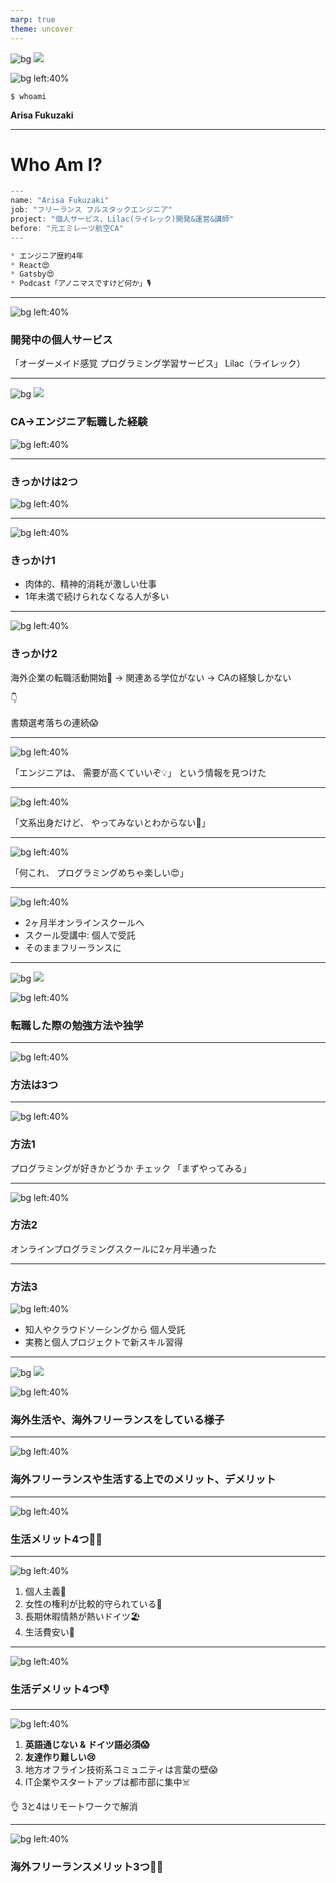 ```yaml
---
marp: true
theme: uncover
---
```


![bg](#EDECFC)
![](#639)

![bg left:40%](./images/aikido-svg.svg)

```
$ whoami
```

**Arisa Fukuzaki**

---

# Who Am I?

```javascript
---
name: "Arisa Fukuzaki"
job: "フリーランス フルスタックエンジニア"
project: "個人サービス、Lilac(ライレック)開発&運営&講師"
before: "元エミレーツ航空CA"
---

* エンジニア歴約4年
* React😍
* Gatsby😍
* Podcast「アノニマスですけど何か」🎙
```

---

![bg left:40%](./images/picture_pc_54c1cb20d6929422708aac2317b051f1.png)

### 開発中の個人サービス

「オーダーメイド感覚
プログラミング学習サービス」
Lilac（ライレック）

---

![bg](#EDECFC)
![](#639)

### CA→エンジニア転職した経験

![bg left:40%](./images/career-change-svg.svg)

---
### きっかけは2つ

![bg left:40%](./images/priscilla-du-preez-tQagUWpAx5k-unsplash.jpg)

---

![bg left:40%](./images/hailey-kean-zt8PJ6LT9Uw-unsplash.jpg)

### きっかけ1

- 肉体的、精神的消耗が激しい仕事
- 1年未満で続けられなくなる人が多い

---

![bg left:40%](./images/arwan-sutanto-Q_LiPtuYv1Y-unsplash.jpg)

### きっかけ2

海外企業の転職活動開始💪
→ 関連ある学位がない
→ CAの経験しかない

👇

書類選考落ちの連続😱

---

![bg left:40%](./images/gema-saputera-pJaocJrXGFQ-unsplash.jpg)

「エンジニアは、
需要が高くていいぞ💡」
という情報を見つけた

---

![bg left:40%](./images/laura-chouette-ImnrQxTO6_c-unsplash.jpg)


「文系出身だけど、
やってみないとわからない💪」

---

![bg left:40%](./images/anthony-fomin-Hr6dzqNLzhw-unsplash.jpg)

「何これ、
プログラミングめちゃ楽しい😍」

---

![bg left:40%](./images/roman-synkevych-vXInUOv1n84-unsplash.jpg)

- 2ヶ月半オンラインスクールへ
- スクール受講中: 個人で受託
- そのままフリーランスに

---

![bg](#EDECFC)
![](#639)

![bg left:40%](./images/fullstack-svg.svg)

### 転職した際の勉強方法や独学

---

![bg left:40%](./images/sincerely-media-TkoBFUDSqtA-unsplash.jpg)

### 方法は3つ

---

![bg left:40%](./images/isaiah-bekkers-fZZaFE6Yyz0-unsplash.jpg)

### 方法1

プログラミングが好きかどうか
チェック
「まずやってみる」

---

![bg left:40%](./images/museums-victoria-n1LIveUPls4-unsplash.jpg)

### 方法2

オンラインプログラミングスクールに2ヶ月半通った

---

### 方法3

![bg left:40%](./images/sincerely-media-EtyBBUByPSQ-unsplash.jpg)

- 知人やクラウドソーシングから
個人受託
- 実務と個人プロジェクトで新スキル習得

---

![bg](#EDECFC)
![](#639)

![bg left:40%](./images/germany-image-svg.svg)

### 海外生活や、海外フリーランスをしている様子

---

![bg left:40%](./images/diego-ph-fIq0tET6llw-unsplash.jpg)

### 海外フリーランスや生活する上でのメリット、デメリット

---

![bg left:40%](./images/david-pisnoy-S_ao-YqXl2w-unsplash.jpg)

### 生活メリット4つ🙆‍♀️

---

![bg left:40%](./images/artem-beliaikin-79TFAcueV5U-unsplash.jpg)

1. 個人主義🍵
2. 女性の権利が比較的守られている🦺
3. 長期休暇情熱が熱いドイツ🏖
4. 生活費安い👛

---

![bg left:40%](./images/david-pisnoy-S_ao-YqXl2w-unsplash.jpg)

### 生活デメリット4つ👎

---

![bg left:40%](./images/photoholgic-4zuRNiPw0qg-unsplash.jpg)

1. **英語通じない & ドイツ語必須😱**
2. **友達作り難しい😢**
3. 地方オフライン技術系コミュニティは言葉の壁😱
4. IT企業やスタートアップは都市部に集中☠️

👌 3と4はリモートワークで解消

---

![bg left:40%](./images/tony-hand-C9Ni6Gh_gWk-unsplash.jpg)

### 海外フリーランスメリット3つ🙆‍♀️
